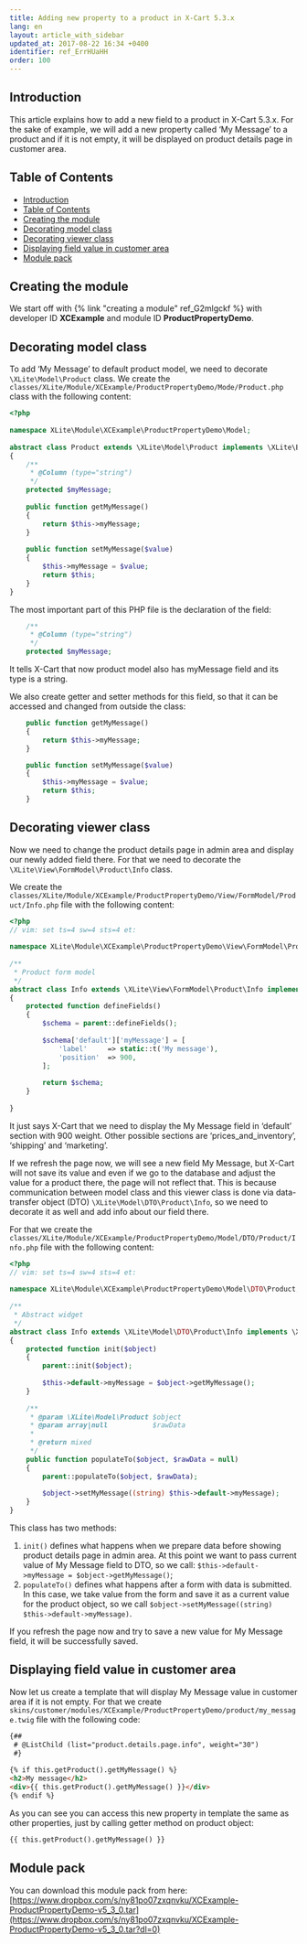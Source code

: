 ```yaml
---
title: Adding new property to a product in X-Cart 5.3.x
lang: en
layout: article_with_sidebar
updated_at: 2017-08-22 16:34 +0400
identifier: ref_ErrHUaHH
order: 100
---
```


## Introduction

This article explains how to add a new field to a product in X-Cart 5.3.x. For the sake of example, we will add a new property called ‘My Message’ to a product and if it is not empty, it will be displayed on product details page in customer area.

## Table of Contents
* [Introduction](#introduction)
* [Table of Contents](#table-of-contents)
* [Creating the module](#creating-the-module)
* [Decorating model class](#decorating-model-class)
* [Decorating viewer class](#decorating-viewer-class)
* [Displaying field value in customer area](#displaying-field-value-in-customer-area)
* [Module pack](#module-pack)

## Creating the module

We start off with {% link "creating a module" ref_G2mlgckf %} with developer ID **XCExample** and module ID **ProductPropertyDemo**.

## Decorating model class

To add ‘My Message’ to default product model, we need to decorate `\XLite\Model\Product` class. We create the `classes/XLite/Module/XCExample/ProductPropertyDemo/Mode/Product.php` class with the following content:

```php
<?php
 
namespace XLite\Module\XCExample\ProductPropertyDemo\Model;
 
abstract class Product extends \XLite\Model\Product implements \XLite\Base\IDecorator
{
    /**
     * @Column (type="string")
     */
    protected $myMessage;
 
    public function getMyMessage()
    {
        return $this->myMessage;
    }
 
    public function setMyMessage($value)
    {
        $this->myMessage = $value;
        return $this;
    }
}
```

The most important part of this PHP file is the declaration of the field:

```php
    /**
     * @Column (type="string")
     */
    protected $myMessage;
 ```

It tells X-Cart that now product model also has myMessage field and its type is a string. 

We also create getter and setter methods for this field, so that it can be accessed and changed from outside the class:

```php
    public function getMyMessage()
    {
        return $this->myMessage;
    }

    public function setMyMessage($value)
    {
        $this->myMessage = $value;
        return $this;
    }
```

## Decorating viewer class
Now we need to change the product details page in admin area and display our newly added field there. For that we need to decorate the `\XLite\View\FormModel\Product\Info` class.

We create the `classes/XLite/Module/XCExample/ProductPropertyDemo/View/FormModel/Product/Info.php` file with the following content:

```php
<?php
// vim: set ts=4 sw=4 sts=4 et:
 
namespace XLite\Module\XCExample\ProductPropertyDemo\View\FormModel\Product;
 
/**
 * Product form model
 */
abstract class Info extends \XLite\View\FormModel\Product\Info implements \XLite\Base\IDecorator
{
    protected function defineFields()
    {
        $schema = parent::defineFields();
 
        $schema['default']['myMessage'] = [
            'label'     => static::t('My message'),
            'position'  => 900,
        ];
 
        return $schema;
    }
 
}
```

It just says X-Cart that we need to display the My Message field in ‘default’ section with 900 weight. Other possible sections are ‘prices_and_inventory’, ‘shipping’ and ‘marketing’.

If we refresh the page now, we will see a new field My Message, but X-Cart will not save its value and even if we go to the database and adjust the value for a product there, the page will not reflect that. This is because communication between model class and this viewer class is done via data-transfer object (DTO) `\XLite\Model\DTO\Product\Info`, so we need to decorate it as well and add info about our field there.

For that we create the `classes/XLite/Module/XCExample/ProductPropertyDemo/Model/DTO/Product/Info.php` file with the following content:

```php
<?php
// vim: set ts=4 sw=4 sts=4 et:
 
namespace XLite\Module\XCExample\ProductPropertyDemo\Model\DTO\Product;
 
/**
 * Abstract widget
 */
abstract class Info extends \XLite\Model\DTO\Product\Info implements \XLite\Base\IDecorator
{
    protected function init($object)
    {
        parent::init($object);
 
        $this->default->myMessage = $object->getMyMessage();
    }
 
    /**
     * @param \XLite\Model\Product $object
     * @param array|null           $rawData
     *
     * @return mixed
     */
    public function populateTo($object, $rawData = null)
    {
        parent::populateTo($object, $rawData);
 
        $object->setMyMessage((string) $this->default->myMessage);
    }
}
```

This class has two methods:
1. `init()` defines what happens when we prepare data before showing product details page in admin area. At this point we want to pass current value of My Message field to DTO, so we call: `$this->default->myMessage = $object->getMyMessage()`;
2. `populateTo()` defines what happens after a form with data is submitted. In this case, we take value from the form and save it as a current value for the product object, so we call `$object->setMyMessage((string) $this->default->myMessage)`.

If you refresh the page now and try to save a new value for My Message field, it will be successfully saved.

## Displaying field value in customer area
Now let us create a template that will display My Message value in customer area if it is not empty. For that we create `skins/customer/modules/XCExample/ProductPropertyDemo/product/my_message.twig` file with the following code:

```html
{##
 # @ListChild (list="product.details.page.info", weight="30")
 #}
 
{% if this.getProduct().getMyMessage() %}
<h2>My message</h2>
<div>{{ this.getProduct().getMyMessage() }}</div>
{% endif %}
```

As you can see you can access this new property in template the same as other properties, just by calling getter method on product object:
```html
{{ this.getProduct().getMyMessage() }}
```

## Module pack
You can download this module pack from here: [https://www.dropbox.com/s/ny81po07zxqnvku/XCExample-ProductPropertyDemo-v5_3_0.tar](https://www.dropbox.com/s/ny81po07zxqnvku/XCExample-ProductPropertyDemo-v5_3_0.tar?dl=0)
